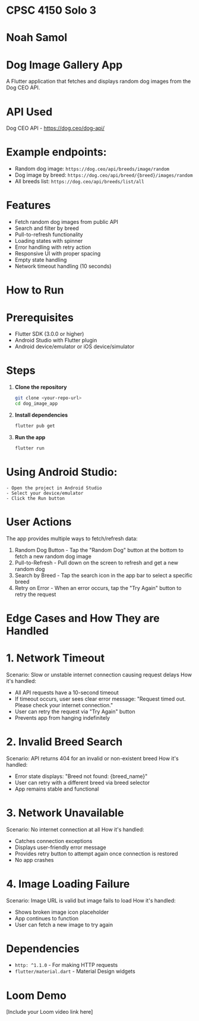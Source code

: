 # CPSC 4150 Solo 3
# Noah Samol
# Dog Image Gallery App

A Flutter application that fetches and displays random dog images from the Dog CEO API.

# API Used
Dog CEO API - https://dog.ceo/dog-api/

# Example endpoints:
- Random dog image: `https://dog.ceo/api/breeds/image/random`
- Dog image by breed: `https://dog.ceo/api/breed/{breed}/images/random`
- All breeds list: `https://dog.ceo/api/breeds/list/all`

# Features
- Fetch random dog images from public API
- Search and filter by breed
- Pull-to-refresh functionality
- Loading states with spinner
- Error handling with retry action
- Responsive UI with proper spacing
- Empty state handling
- Network timeout handling (10 seconds)


# How to Run

# Prerequisites
- Flutter SDK (3.0.0 or higher)
- Android Studio with Flutter plugin
- Android device/emulator or iOS device/simulator

# Steps
1. **Clone the repository**
   ```bash
   git clone <your-repo-url>
   cd dog_image_app
   ```
2. **Install dependencies**
   ```bash
   flutter pub get
   ```
3. **Run the app**
   ```bash
   flutter run
   ```

# Using Android Studio:
    - Open the project in Android Studio
    - Select your device/emulator
    - Click the Run button


# User Actions
The app provides multiple ways to fetch/refresh data:
1. Random Dog Button - Tap the "Random Dog" button at the bottom to fetch a new random dog image
2. Pull-to-Refresh - Pull down on the screen to refresh and get a new random dog
3. Search by Breed - Tap the search icon in the app bar to select a specific breed
4. Retry on Error - When an error occurs, tap the "Try Again" button to retry the request


# Edge Cases and How They are Handled

# 1. Network Timeout
Scenario: Slow or unstable internet connection causing request delays
How it's handled:
- All API requests have a 10-second timeout
- If timeout occurs, user sees clear error message: "Request timed out. Please check your internet connection."
- User can retry the request via "Try Again" button
- Prevents app from hanging indefinitely

# 2. Invalid Breed Search
Scenario: API returns 404 for an invalid or non-existent breed
How it's handled:
- Error state displays: "Breed not found: {breed_name}"
- User can retry with a different breed via breed selector
- App remains stable and functional

# 3. Network Unavailable
Scenario: No internet connection at all
How it's handled:
- Catches connection exceptions
- Displays user-friendly error message
- Provides retry button to attempt again once connection is restored
- No app crashes

# 4. Image Loading Failure
Scenario: Image URL is valid but image fails to load
How it's handled:
- Shows broken image icon placeholder
- App continues to function
- User can fetch a new image to try again

# Dependencies
- `http: ^1.1.0` - For making HTTP requests
- `flutter/material.dart` - Material Design widgets

# Loom Demo
[Include your Loom video link here]